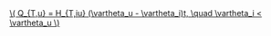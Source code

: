 <a href="/eco2_guide_center/1.%20ECO2%20Logic%20Guide/Hee1_Equation_List.html" class="equation-link" target="_blank" rel="noopener noreferrer">
  \( Q_{T,u} = H_{T,iu} (\vartheta_u - \vartheta_i)t, \quad \vartheta_i < \vartheta_u \) 
</a>
